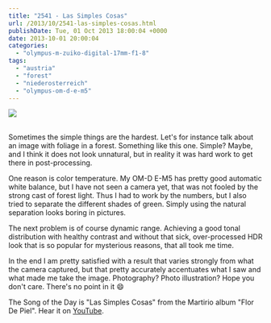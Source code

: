 ```yaml
---
title: "2541 - Las Simples Cosas"
url: /2013/10/2541-las-simples-cosas.html
publishDate: Tue, 01 Oct 2013 18:00:04 +0000
date: 2013-10-01 20:00:04
categories: 
  - "olympus-m-zuiko-digital-17mm-f1-8"
tags: 
  - "austria"
  - "forest"
  - "niederosterreich"
  - "olympus-om-d-e-m5"
---
```

<div class="container">
<div class="center"><a target="_blank" href="https://d25zfm9zpd7gm5.cloudfront.net/1200x1200/2013/20130922_145353_lr.jpg"><img src="https://d25zfm9zpd7gm5.cloudfront.net/0600x0600/2013/20130922_145353_lr.jpg" /></a></div>
</div>
<br />

Sometimes the simple things are the hardest. Let's for instance talk about an image with foliage in a forest. Something like this one. Simple? Maybe, and I think it does not look unnatural, but in reality it was hard work to get there in post-processing.

One reason is color temperature. My OM-D E-M5 has pretty good automatic white balance, but I have not seen a camera yet, that was not fooled by the strong cast of forest light. Thus I had to work by the numbers, but I also tried to separate the different shades of green. Simply using the natural separation looks boring in pictures.

The next problem is of course dynamic range. Achieving a good tonal distribution with healthy contrast and without that sick, over-processed HDR look that is so popular for mysterious reasons, that all took me time.

 In the end I am pretty satisfied with a result that varies strongly from what the camera captured, but that pretty accurately accentuates what I saw and what made me take the image. Photography? Photo illustration? Hope you don't care. There's no point in it 😄

The Song of the Day is "Las Simples Cosas" from the Martirio album "Flor De Piel". Hear it on <a href="http://www.youtube.com/watch?v=YRjkHAHBxWw" target="_blank">YouTube</a>.
